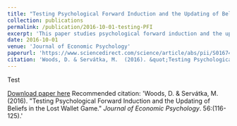 ```yaml
---
title: "Testing Psychological Forward Induction and the Updating of Beliefs in the Lost Wallet Game"
collection: publications
permalink: /publication/2016-10-01-testing-PFI
excerpt: 'This paper studies psychological forward induction and the updating of beliefs in the lost wallet game (Dufwenberg & Gneezy, 2000), which is required to derive a prediction for guilt averse agents. Our experiment tests whether the second movers psychologically induct forward and update their beliefs after observing their paired first mover's decision by eliciting beliefs with different second mover knowledge of first mover decision, depending on treatment. We find that second movers do update their beliefs conditional on receiving information on the first mover’s action, supporting psychological forward induction.'
date: 2016-10-01
venue: 'Journal of Economic Psychology'
paperurl: 'https://www.sciencedirect.com/science/article/abs/pii/S0167487015300313'
citation: 'Woods, D. & Servátka, M.  (2016). &quot;Testing Psychological Forward Induction and the Updating of Beliefs in the Lost Wallet Game.&quot; <i>Journal of Economic Psychology</i>. 56:(116-125).'
---
```

Test

[Download paper here](https://www.sciencedirect.com/science/article/abs/pii/S0167487015300313)
Recommended citation: 'Woods, D. & Servátka, M.  (2016). &quot;Testing Psychological Forward Induction and the Updating of Beliefs in the Lost Wallet Game.&quot; <i>Journal of Economic Psychology</i>. 56:(116-125).'